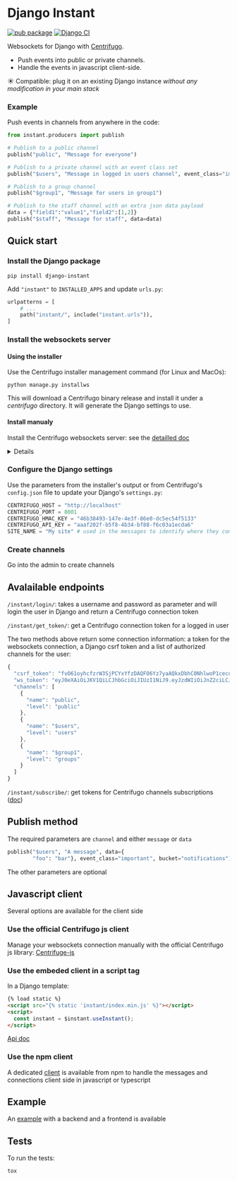 # Django Instant

[![pub package](https://img.shields.io/pypi/v/django-instant)](https://pypi.org/project/django-instant/) [![Django CI](https://github.com/synw/django-instant/actions/workflows/django.yml/badge.svg)](https://github.com/synw/django-instant/actions/workflows/django.yml)

Websockets for Django with [Centrifugo](https://github.com/centrifugal/centrifugo).

* Push events into public or private channels.
* Handle the events in javascript client-side.

:sunny: Compatible: plug it on an existing Django instance _without any modification in your main stack_

### Example

Push events in channels from anywhere in the code:

  ```python
from instant.producers import publish
  
# Publish to a public channel
publish("public", "Message for everyone")

# Publish to a private channel with an event class set
publish("$users", "Message in logged in users channel", event_class="important")

# Publish to a group channel
publish("$group1", "Message for users in group1")

# Publish to the staff channel with an extra json data payload
data = {"field1":"value1","field2":[1,2]}
publish("$staff", "Message for staff", data=data)
  ```

## Quick start

### Install the Django package

```
pip install django-instant
```

Add `"instant"` to `INSTALLED_APPS` and update `urls.py`:

```python
urlpatterns = [
    # ...
    path("instant/", include("instant.urls")),
]
```

### Install the websockets server

#### Using the installer

Use the Centrifugo installer management command (for Linux and MacOs):

```
python manage.py installws
```

This will download a Centrifugo binary release and install it under a *centrifugo* directory. It will
generate the Django settings to use.

#### Install manualy

Install the Centrifugo websockets server: see the [detailled doc](https://centrifugal.github.io/centrifugo/server/install/) 
 
<details>
<br />
Download a release https://github.com/centrifugal/centrifugo/releases/latest
and generate a configuration file:

```
./centrifugo genconfig
```

The generated `config.json` file looks like this:

```javascript
{
  "v3_use_offset": true,
  "token_hmac_secret_key": "46b38493-147e-4e3f-86e0-dc5ec54f5133",
  "admin_password": "ad0dff75-3131-4a02-8d64-9279b4f1c57b",
  "admin_secret": "583bc4b7-0fa5-4c4a-8566-16d3ce4ad401",
  "api_key": "aaaf202f-b5f8-4b34-bf88-f6c03a1ecda6",
  "allowed_origins": []
}
```
</details>

### Configure the Django settings

Use the parameters from the installer's output or from Centrifugo's `config.json` file 
to update your Django's `settings.py`:

```python
CENTRIFUGO_HOST = "http://localhost"
CENTRIFUGO_PORT = 8001
CENTRIFUGO_HMAC_KEY = "46b38493-147e-4e3f-86e0-dc5ec54f5133"
CENTRIFUGO_API_KEY = "aaaf202f-b5f8-4b34-bf88-f6c03a1ecda6"
SITE_NAME = "My site" # used in the messages to identify where they come from
```

### Create channels

Go into the admin to create channels

## Avalailable endpoints

`/instant/login/`: takes a username and password as parameter and will login the
user in Django and return a Centrifugo connection token

`/instant/get_token/`: get a Centrifugo connection token for a logged in user

The two methods above return some connection information: a token for
the websockets connection, a Django csrf token and a list of authorized
channels for the user:

```javascript
{
  "csrf_token": "fvO61oyhcfzrW3SjPCYxYfzDAQFO6Yz7yaAQkxDbhC0NhlwoP1cecqLEYv8SCDLK",
  "ws_token": "eyJ0eXAiOiJKV1QiLCJhbGciOiJIUzI1NiJ9.eyJzdWIiOiJnZ2ciLCJleHAiOjE2M..",
  "channels": [
    {
      "name": "public",
      "level": "public"
    },
    {
      "name": "$users",
      "level": "users"
    },
    {
      "name": "$group1",
      "level": "groups"
    }
  ]
}
```

`/instant/subscribe/`: get tokens for Centrifugo channels subscriptions 
([doc](https://centrifugal.github.io/centrifugo/server/private_channels/))

## Publish method

The required parameters are `channel` and either `message` or `data`

```python
publish("$users", "A message", data={
        "foo": "bar"}, event_class="important", bucket="notifications")
```

The other parameters are optional

## Javascript client

Several options are available for the client side

### Use the official Centrifugo js client

Manage your websockets connection manually with the official Centrifugo js library: 
[Centrifuge-js](https://github.com/centrifugal/centrifuge-js)

### Use the embeded client in a script tag

In a Django template:

```html
{% load static %}
<script src="{% static 'instant/index.min.js' %}"></script>
<script>
  const instant = $instant.useInstant();
</script>
```

[Api doc](https://github.com/synw/djangoinstant#usage)

### Use the npm client

A dedicated [client](https://github.com/synw/djangoinstant) is available from npm
to handle the messages and connections client side in javascript or typescript

## Example

An [example](https://github.com/synw/django-instant-example) with a backend and a frontend is available

## Tests

To run the tests:

```bash
tox
```
